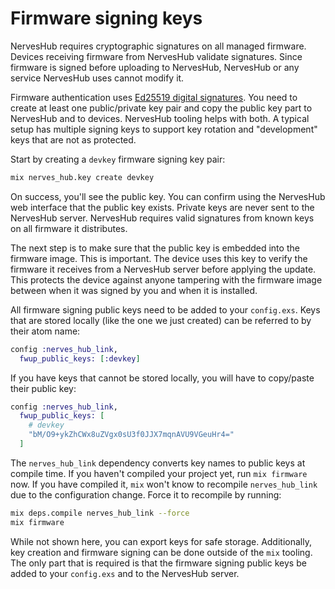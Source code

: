 # Firmware signing keys

NervesHub requires cryptographic signatures on all managed firmware. Devices receiving firmware from NervesHub validate signatures. Since firmware is signed before uploading to NervesHub, NervesHub or any service NervesHub uses cannot modify it.

Firmware authentication uses [Ed25519 digital signatures](https://en.wikipedia.org/wiki/EdDSA#Ed25519). You need to create at least one public/private key pair and copy the public key part to NervesHub and to devices. NervesHub tooling helps with both. A typical setup has multiple signing keys to support key rotation and "development" keys that are not as protected.

Start by creating a `devkey` firmware signing key pair:

```bash
mix nerves_hub.key create devkey
```

On success, you'll see the public key. You can confirm using the NervesHub web interface that the public key exists. Private keys are never sent to the NervesHub server. NervesHub requires valid signatures from known keys on all firmware it distributes.

The next step is to make sure that the public key is embedded into the firmware image. This is important. The device uses this key to verify the firmware it receives from a NervesHub server before applying the update. This protects the device against anyone tampering with the firmware image between when it was signed by you and when it is installed.

All firmware signing public keys need to be added to your `config.exs`. Keys that are stored locally \(like the one we just created\) can be referred to by their atom name:

```elixir
config :nerves_hub_link,
  fwup_public_keys: [:devkey]
```

If you have keys that cannot be stored locally, you will have to copy/paste their public key:

```elixir
config :nerves_hub_link,
  fwup_public_keys: [
    # devkey
    "bM/O9+ykZhCWx8uZVgx0sU3f0JJX7mqnAVU9VGeuHr4="
  ]
```

The `nerves_hub_link` dependency converts key names to public keys at compile time. If you haven't compiled your project yet, run `mix firmware` now. If you have compiled it, `mix` won't know to recompile `nerves_hub_link` due to the configuration change. Force it to recompile by running:

```bash
mix deps.compile nerves_hub_link --force
mix firmware
```

While not shown here, you can export keys for safe storage. Additionally, key creation and firmware signing can be done outside of the `mix` tooling. The only part that is required is that the firmware signing public keys be added to your `config.exs` and to the NervesHub server.

